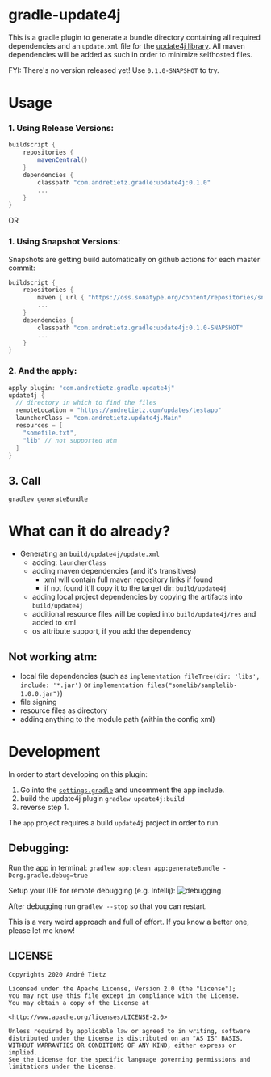 # gradle-update4j
This is a gradle plugin to generate a bundle directory containing all required
dependencies and an `update.xml` file for the [update4j library](https://github.com/update4j/update4j).
All maven dependencies will be added as such in order to minimize selfhosted files.

FYI: There's no version released yet! Use `0.1.0-SNAPSHOT` to try.
# Usage
### 1. Using Release Versions:
```groovy
buildscript {
    repositories {
        mavenCentral()
    }
    dependencies {
        classpath "com.andretietz.gradle:update4j:0.1.0"
        ...
    }
}
```
OR
### 1. Using Snapshot Versions:
Snapshots are getting build automatically on github actions for each master commit:
```groovy
buildscript {
    repositories {
        maven { url { "https://oss.sonatype.org/content/repositories/snapshots" }}
        ...
    }
    dependencies {
        classpath "com.andretietz.gradle:update4j:0.1.0-SNAPSHOT"
        ...
    }
}
```
### 2. And the apply:

```groovy
apply plugin: "com.andretietz.gradle.update4j"
update4j {
  // directory in which to find the files
  remoteLocation = "https://andretietz.com/updates/testapp" 
  launcherClass = "com.andretietz.update4j.Main"
  resources = [
    "somefile.txt",
    "lib" // not supported atm
  ]
}
```

## 3. Call
```
gradlew generateBundle
```

# What can it do already?
* Generating an `build/update4j/update.xml`
  * adding: `launcherClass`
  * adding maven dependencies (and it's transitives)
    * xml will contain full maven repository links if found
    * if not found it'll copy it to the target dir: `build/update4j`
  * adding local project dependencies by copying the artifacts into `build/update4j`
  * additional resource files will be copied into `build/update4j/res` and added to xml
  * os attribute support, if you add the dependency
## Not working atm:
  * local file dependencies (such as `implementation fileTree(dir: 'libs', include: '*.jar')` or `implementation files("somelib/samplelib-1.0.0.jar")`)
  * file signing
  * resource files as directory
  * adding anything to the module path (within the config xml)
  
# Development
In order to start developing on this plugin:

1. Go into the [`settings.gradle`](settings.gradle) and uncomment the app include.
2. build the update4j plugin ```gradlew update4j:build```
3. reverse step 1.

The `app` project requires a build `update4j` project in order to run.

## Debugging:
Run the app in terminal:
```gradlew app:clean app:generateBundle -Dorg.gradle.debug=true```

Setup your IDE for remote debugging (e.g. Intellij):
![debugging](https://user-images.githubusercontent.com/2174386/98470418-bb633300-21e5-11eb-8e3c-1ffb87685a93.PNG)


After debugging run ```gradlew --stop``` so that you can restart.

This is a very weird approach and full of effort. If you know a better one, please let me know!


## LICENSE
```
Copyrights 2020 André Tietz

Licensed under the Apache License, Version 2.0 (the "License");
you may not use this file except in compliance with the License.
You may obtain a copy of the License at

<http://www.apache.org/licenses/LICENSE-2.0>

Unless required by applicable law or agreed to in writing, software
distributed under the License is distributed on an "AS IS" BASIS,
WITHOUT WARRANTIES OR CONDITIONS OF ANY KIND, either express or implied.
See the License for the specific language governing permissions and
limitations under the License.
```

